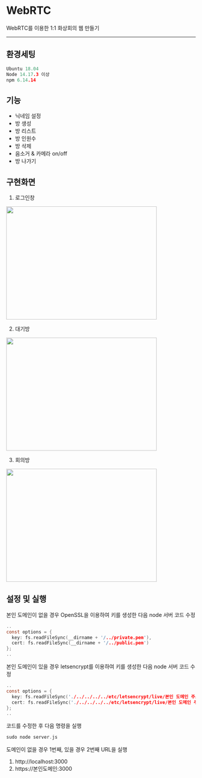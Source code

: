 # WebRTC
WebRTC를 이용한 1:1 화상회의 웹 만들기

-------
## 환경세팅
```c
Ubuntu 18.04
Node 14.17.3 이상
npm 6.14.14
```

## 기능

+ 닉네임 설정
+ 방 생성
+ 방 리스트
+ 방 인원수 
+ 방 삭제
+ 음소거 & 카메라 on/off
+ 방 나가기

## 구현화면

1. 로그인창
<img src="https://user-images.githubusercontent.com/57535999/146339793-bfa6c8f6-e1fb-44a5-ad96-6d8db40b1126.png" width="400" height="300">

2. 대기방
<img src="https://user-images.githubusercontent.com/57535999/146340379-43b01637-193d-419b-85bb-bb6258446dfa.png" width="400" height="300">

3. 회의방
<img src="https://user-images.githubusercontent.com/57535999/146340461-a771f825-5f46-4473-9ee8-06714e006ca0.png" width="400" height="300">

## 설정 및 실행
본인 도메인이 없을 경우 OpenSSL을 이용하여 키를 생성한 다음 node 서버 코드 수정
```c
..
const options = {
  key: fs.readFileSync(__dirname + '/../private.pem'),
  cert: fs.readFileSync(__dirname + '/../public.pem') 
};
..
```
본인 도메인이 있을 경우 letsencrypt를 이용하여 키를 생성한 다음 node 서버 코드 수정
```c
..
const options = {
  key: fs.readFileSync('./../../../../etc/letsencrypt/live/본인 도메인 주소/privkey.pem'),
  cert: fs.readFileSync('./../../../../etc/letsencrypt/live/본인 도메인 주소/cert.pem')
};
..
```
코드를 수정한 후 다음 명령을 실행
```c
sudo node server.js
```
도메인이 없을 경우 1번째, 있을 경우 2번째 URL을 실행
1. http://localhost:3000 
2. https://본인도메인:3000
